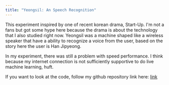 ```yaml
---
title: "Yeongsil: An Speech Recognition"
---
```


This experiment inspired by one of recent korean drama, Start-Up. I'm not a fans but got some hype here because the drama is about the technology that I also studied right now. Yeongsil was a machine shaped like a wireless speaker that have a ability to recognize a voice from the user, based on the story here the user is Han Jipyeong.  

In my experiment, there was still a problem with speed performance. I think because my internet connection is not sufficiently supportive to do live machine learning, huft.  

If you want to look at the code, follow my github repository link here: [link](https://github.com/ikkifik/python-yeongsil)



